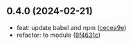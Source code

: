 ## 0.4.0 (2024-02-21)

* feat: update babel and npm ([cecea9e](https://github.com/rosmarinus-project/common-plugins/commit/cecea9e))
* refactor: to module ([8f4631c](https://github.com/rosmarinus-project/common-plugins/commit/8f4631c))



